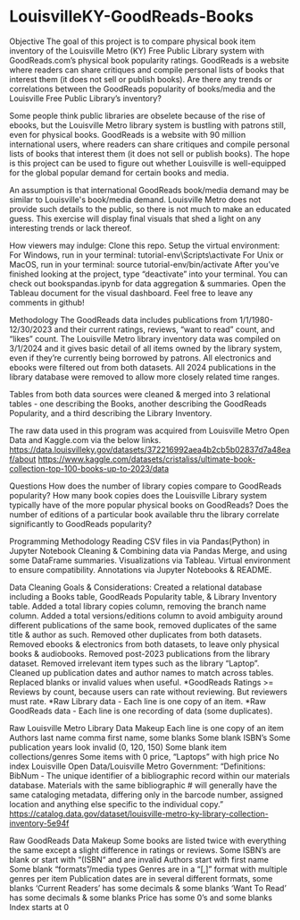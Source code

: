 # LouisvilleKY-GoodReads-Books
Objective
    The goal of this project is to compare physical book item inventory of the Louisville Metro (KY) Free Public Library system with GoodReads.com’s physical book popularity ratings. 
    GoodReads is a website where readers can share critiques and compile personal lists of books that interest them (it does not sell or publish books). 
    Are there any trends or correlations between the GoodReads popularity of books/media and the Louisville Free Public Library’s inventory?
    
   Some people think public libraries are obselete because of the rise of ebooks, but the Louisville Metro library system is bustling with patrons still, even for physical books. GoodReads is a website with 90 million international users, where readers can share critiques and compile personal lists of books that interest them (it does not sell or publish books). The hope is this project can be used to figure out whether Louisville is well-equipped for the global popular demand for certain books and media.

   An assumption is that international GoodReads book/media demand may be similar to Louisville's book/media demand. Louisville Metro does not provide such details to the public, so there is not much to make an educated guess. This exercise will display final visuals that shed a light on any interesting trends or lack thereof.


How viewers may indulge:
    Clone this repo.
    Setup the virtual environment:
        For Windows, run in your terminal:
            tutorial-env\Scripts\activate
        For Unix or MacOS, run in your terminal:
        source tutorial-env/bin/activate
        After you’ve finished looking at the project, type “deactivate” into your terminal.
    You can check out bookspandas.ipynb for data aggregation & summaries.
    Open the Tableau document for the visual dashboard.
    Feel free to leave any comments in github!




Methodology
    The GoodReads data includes publications from 1/1/1980-12/30/2023 and their current ratings, reviews, “want to read” count, and “likes” count. The Louisville Metro library inventory data was compiled on 3/1/2024 and it gives basic detail of all items owned by the library system, even if they’re currently being borrowed by patrons. All electronics and ebooks were filtered out from both datasets. All 2024 publications in the library database were removed to allow more closely related time ranges.

 Tables from both data sources were cleaned & merged into 3 relational tables - one describing the Books, another describing the GoodReads Popularity, and a third describing the Library Inventory.

 The raw data used in this program was acquired from Louisville Metro Open Data and Kaggle.com via the below links.
    https://data.louisvilleky.gov/datasets/372216992aea4b2cb5b02837d7a48eaf/about
    https://www.kaggle.com/datasets/cristaliss/ultimate-book-collection-top-100-books-up-to-2023/data

Questions
    How does the number of library copies compare to GoodReads popularity?
    How many book copies does the Louisville Library system typically have of the more popular physical books on GoodReads?
    Does the number of editions of a particular book available thru the library correlate significantly to GoodReads popularity?

Programming Methodology
    Reading CSV files in via Pandas(Python) in Jupyter Notebook
    Cleaning & Combining data via Pandas Merge, and using some DataFrame summaries.
    Visualizations via Tableau.
    Virtual environment to ensure compatibility.
    Annotations via Jupyter Notebooks & README.

Data Cleaning Goals & Considerations:
    Created a relational database including a Books table, GoodReads Popularity table, & Library Inventory table.
    Added a total library copies column, removing the branch name column.
    Added a total versions/editions column to avoid ambiguity around different publications of the same book, removed duplicates of the same title & author as such.
    Removed other duplicates from both datasets.
    Removed ebooks & electronics from both datasets, to leave only physical books & audiobooks.
    Removed post-2023 publications from the library dataset.
    Removed irrelevant item types such as the library “Laptop”.
    Cleaned up publication dates and author names to match across tables.
    Replaced blanks or invalid values when useful.
    *GoodReads Ratings >= Reviews by count, because users can rate without reviewing. But reviewers must rate.
    *Raw Library data - Each line is one copy of an item.
    *Raw GoodReads data - Each line is one recording of data (some duplicates).

Raw Louisville Metro Library Data Makeup
    Each line is one copy of an item
    Authors last name comma first name, some blanks
    Some blank ISBN’s
    Some publication years look invalid (0, 120, 150)
    Some blank item collections/genres
    Some items with 0 price, “Laptops” with high price
    No index
    Louisville Open Data/Louisville Metro Government: 
    “Definitions: BibNum - The unique identifier of a bibliographic record within our materials database. Materials with the same bibliographic # will generally have the same cataloging metadata, differing only in the barcode number, assigned location and anything else specific to the individual copy.”
    https://catalog.data.gov/dataset/louisville-metro-ky-library-collection-inventory-5e94f   

Raw GoodReads Data Makeup
    Some books are listed twice with everything the same except a slight difference in ratings or reviews.
    Some ISBN’s are blank or start with “(ISBN“ and are invalid
    Authors start with first name
    Some blank “formats”/media types
    Genres are in a “[,]” format with multiple genres per item
    Publication dates are in several different formats, some blanks
    ‘Current Readers’ has some decimals & some blanks
    ‘Want To Read’ has some decimals & some blanks
    Price has some 0’s and some blanks
    Index starts at 0
